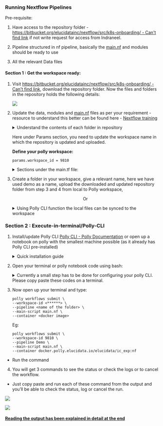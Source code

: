 ### Running Nextflow Pipelines

Pre-requisite:
1.  Have access to the repository folder - [https://bitbucket.org/elucidatainc/nextflow/src/k8s-onboarding/ - Can't find link](https://bitbucket.org/elucidatainc/nextflow/src/k8s-onboarding/) if not write request for access from Indraneel.

2.  Pipeline structured in nf pipeline, basically the [main.nf](http://main.nf/ "http://main.nf") and modules should be ready to use

3.  All the relevant Data files

#### **Section 1 : Get the workspace ready:**

1.  Visit [https://bitbucket.org/elucidatainc/nextflow/src/k8s-onboarding/ - Can't find link](https://bitbucket.org/elucidatainc/nextflow/src/k8s-onboarding/), download the repository folder. Now the files and folders in the repository holds the following details:

    ![](../img/Polly_Workflow/build-nextflow-pipeline-repository.png)
2. Update the data, modules and [main.nf](http://main.nf/ "http://main.nf") files as per your requirement - resource to understand this better can be found here - [Nextflow training](https://training.seqera.io/#_simple_rna_seq_pipeline)

    <Details>
    <Summary>
    Understand the contents of each folder in repository
    </Summary>

    -  **Data** - Data folder should be updated with all the relevant fq files

    -   **Module** - Its basically a stand-alone module scripts that can be included and shared across multiple workflows. Each module can contain its own `process` or `workflow` definition.

    -   [**Main.nf**](http://main.nf/ "http://Main.nf")- Is the main nextflow script which imports all the modules to run. This allows you to store these components in a separate file(s) so that they can be re-used in multiple workflows.
    </Details>


    Here under Params section,  you need to update the workspace name in which the repository is updated and uploaded.

    **Define your polly workspace:**

    ```
    params.workspace_id = 9810
    ```

    <Details>
    <Summary>Sections under the main.tf file:
    </Summary>
    2.1. Define your params:
    
    ```
    params.reads = "$baseDir/data/ggal/ggal_gut_{1,2}.fq"
    params.fastqc_outdir= "FASTQC" 
    params.multiqc_outdir= "MULTIQC"
    ```
    2.2. Define your polly workspace:

    ```
    params.workspace_id = 9810
    ```

    2.3. Message

    2.4. Main Script:

    ```
    workflow {
        read_pairs_ch = channel.fromFilePairs( params.reads, checkIfExists: true ) 
        fastqc(read_pairs_ch)
        pollySync_fastqc(fastqc.output.collect())
        multiqc(fastqc.output.collect())
        pollySync_multiqc(multiqc.output.collect())
    }
    ```

    2.5. Completion handler
    
    ```
    workflow.onComplete { 
        println ( workflow.success ? "\nWorkflow completed. Enjoy! \n" : "Oops .. something went wrong" )
    }

    ```


    </Details>

3. Create a folder in your workspace, give a relevant name, here we have used demo as a name, upload the downloaded and updated repository folder from step  3 and 4 from local to Polly workspace,

    <p align="center">Or</p>

    <Details>
    <Summary>Using Polly CLI function the local files can be synced to the workspace
    </Summary>
    To upload the downloaded and updated repository from step  3 and 4 from local to Polly workspace, by using  the following command:

    ```
    polly files sync --workspace-id  --source  --destination 
    ```

    Workspace ID of the workspace where the data is being synced has to be mentioned in the `--workspace-id` option. Source and destination can be Polly workspace path as well as local path. Workspace path should start with `polly://` followed by the directory path in the workspace where the data is to be synced. Here `polly://` is the root directory for the mentioned workspace.

    ```
    polly files sync --workspace-id 9810 --source ./ --destination polly://Demo
    ```
        
    </Details>

### Section 2 : Execute-in-terminal/Polly-CLI

1.  Install/update Polly CLI [Polly CLI - Polly Documentation](https://docs.elucidata.io/Scaling%20compute/Polly%20CLI.html "https://docs.elucidata.io/Scaling%20compute/Polly%20CLI.html") or open up a notebook on polly with the smallest machine possible (as it already has Polly CLI pre-installed)

    <details>
    <summary>Quick installation guide</summary>
    <br>
    <h3>Installation</h3>
    <h4><b>Dependencies Required for Polly CLI</b></h4>
    The following dependencies are required to be installed before installing Polly CLI:

    -   [Node and npm](https://www.npmjs.com/get-npm "https://www.npmjs.com/get-npm"):

        -   Linux: For installation on Linux, follow the steps mentioned [here](https://www.digitalocean.com/community/tutorials/how-to-install-node-js-on-ubuntu-18-04 "https://www.digitalocean.com/community/tutorials/how-to-install-node-js-on-ubuntu-18-04").

        -   Mac: For installation on Mac, follow the steps mentioned [here](https://www.digitalocean.com/community/tutorials/how-to-install-node-js-and-create-a-local-development-environment-on-macos "https://www.digitalocean.com/community/tutorials/how-to-install-node-js-and-create-a-local-development-environment-on-macos").

    <h4><b>Commands to install</b></h4>
    To install Polly CLI, run the following commands on Terminal / Command prompt:

    - Linux: 

        ```
        sudo npm install -g @elucidatainc/pollycli
        ```

    - Mac: 
        ```
        npm install -g @elucidatainc/pollycli
        ```

    </details>

2. Open your terminal or polly notebook code using bash: 

    <details>
    <summary>Currently a small step has to be done for configuring your polly CLI. Please copy paste these codes on a terminal.</summary> 

    ```
    echo 'const axios = require("axios");
    const chalk = require("chalk");
    const pollyEnv = require("./env.json");
    const pollymsg = require("./message");
    const { getHeaders } = require("./pollyheaders");

    const getWorkflowClient = async () => {
        const{ headers } = await getHeaders();
        const workflowClient = axios.create({
            baseURL: `${pollyEnv.computeApi}/workflow`,
            headers
        });

        return workflowClient;
    }

    export const submitWorkflow = async (workspace_id, config) => {
        try {
            const workflowClient = await getWorkflowClient();
            let { pipeline, main_script, container } = config;

            if(!pipeline.endsWith("/")) {
                pipeline = pipeline + "/";
            }

            const body = {
                workspace_id,
                pipeline,
            }

            if(!!container) {
                body.container = container;
            }

            if(!!main_script) {
                body.main_script = main_script
            }

            const res = await workflowClient.post("/", body);
            pollymsg.pollySuccess(`${res.data.message}, run_id = ${res.data.id}`);
            console.log(chalk.bold(`status: polly workflows status --run-id=${res.data.id}`));
            console.log(chalk.bold(`logs  : polly workflows logs --run-id=${res.data.id}`));
            console.log(chalk.bold(`cancel: polly workflows cancel --run-id=${res.data.id}`));
        } catch(e) {
            if(e.response && e.response.data) {
                pollymsg.pollyError(e.response.data.detail);
            }
            pollymsg.pollyError(e.message);
        }
    }

    export const deleteWorkflow = async (run_id) => {
        try {
            const workflowClient = await getWorkflowClient();
            const res = await workflowClient.delete(`/${run_id}`);
            pollymsg.pollySuccess("workflow execution terminated");
        } catch(e) {
            if(e.response && e.response.data) {
                pollymsg.pollyError(e.response.data.detail);
            }
            pollymsg.pollyError(e.message);
        }
    }

    export const getWorkflow = async (run_id) => {
        try {
            const workflowClient = await getWorkflowClient();
            const res = await workflowClient.get(`/${run_id}`);
            if(res.data.status === "failed") {
                console.log(chalk.bold.red(`workflow ${res.data.status}`));
            } else {
                console.log(chalk.bold.green(`workflow ${res.data.status}`))
            }
        } catch(e) {
            if(e.response && e.response.data) {
                pollymsg.pollyError(e.response.data.detail);
            }
            pollymsg.pollyError(e.message);
        }
    }

    export const getWorkflowLogs = async (run_id) => {
        try {
            const workflowClient = await getWorkflowClient();
            const res = await workflowClient.get(`/${run_id}/logs`);
            if(res.data.logs.length === 0) {
                console.log("logs not yet generated");
                return;
            }

            console.log(chalk.bold.italic("logs:"));
            console.log(res.data.logs);
        } catch(e) {
            if(e.response && e.response.data) {
                pollymsg.pollyError(e.response.data.detail);
            }
            pollymsg.pollyError(e.message);
        }
    }'>./workflows.js
    sudo mv ./workflows.js /usr/lib/node_modules/@elucidatainc/pollycli/src/workflows.js
    cat /usr/lib/node_modules/@elucidatainc/pollycli/src/workflows.js
    ```
    </details>

3. Now open up your terminal and type:

    ```
    polly workflows submit \
    --workspace-id <******> \
    --pipeline <name of the folder> \
    --main-script main.nf \
    --container <docker image>
    ```

    Eg:
    ```
    polly workflows submit \
    --workspace-id 9810 \
    --pipeline Demo \
    --main-script main.nf \
    --container docker.polly.elucidata.io/elucidata/ic_exp:nf
    ```
- Run the command
4. You will get 3 commands to see the status or check the logs or to cancel the workflow.

- Just copy paste and run each of these command from the output and you’ll be able to check the status, log or cancel the run.

![](../img/Polly_Workflow/execute-in-terminal-or-polly-cli-logs.png)

![](../img/Polly_Workflow/execute-in-terminal-or-polly-cli-logs-2.png)

#### [Reading the output has been explained in detail at the end](https://docs.elucidata.io/Apps/Polly%20Workflow/Nextflow%20Output.html "#Reading-Nextflow-Output")
